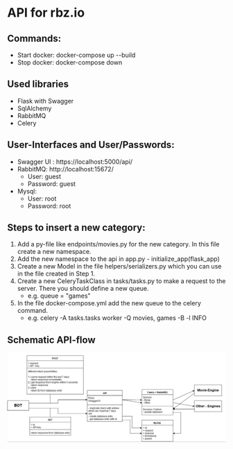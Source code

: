# API for rbz.io

## Commands:
- Start docker: docker-compose up --build
- Stop docker: docker-compose down

## Used libraries
- Flask with Swagger
- SqlAlchemy
- RabbitMQ
- Celery

## User-Interfaces and User/Passwords:
- Swagger UI : https://localhost:5000/api/
- RabbitMQ: http://localhost:15672/
    - User: guest
    - Password: guest
- Mysql:
    - User: root
    - Password: root

## Steps to insert a new category:
1. Add a py-file like endpoints/movies.py for the new category. In this file create a new namespace.
2. Add the new namespace to the api in app.py - initialize_app(flask_app)
3. Create a new Model in the file helpers/serializers.py which you can use in the file created in Step 1.
4. Create a new CeleryTaskClass in tasks/tasks.py to make a request to the server. There you should define a new queue.
    - e.g. queue = "games"
5. In the file docker-compose.yml add the new queue to the celery command.
    - e.g. celery -A tasks.tasks worker -Q movies, games -B -l INFO

## Schematic API-flow
![Api-Flow](https://github.com/mstr92/rbz_api/blob/master/api_flow.JPG)